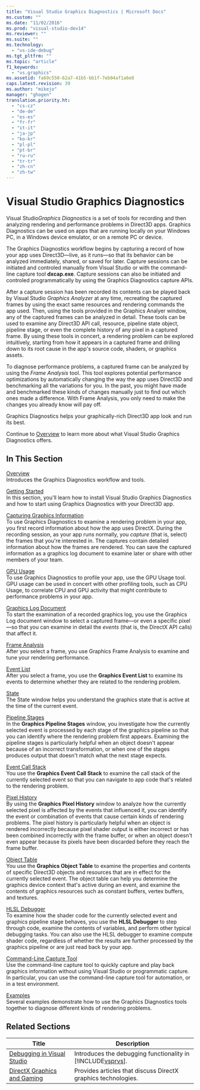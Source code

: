 ```yaml
---
title: "Visual Studio Graphics Diagnostics | Microsoft Docs"
ms.custom: ""
ms.date: "11/02/2016"
ms.prod: "visual-studio-dev14"
ms.reviewer: ""
ms.suite: ""
ms.technology: 
  - "vs-ide-debug"
ms.tgt_pltfrm: ""
ms.topic: "article"
f1_keywords: 
  - "vs.graphics"
ms.assetid: fa69c550-62a7-41b5-bb1f-7eb04af1a6e8
caps.latest.revision: 39
ms.author: "mikejo"
manager: "ghogen"
translation.priority.ht: 
  - "cs-cz"
  - "de-de"
  - "es-es"
  - "fr-fr"
  - "it-it"
  - "ja-jp"
  - "ko-kr"
  - "pl-pl"
  - "pt-br"
  - "ru-ru"
  - "tr-tr"
  - "zh-cn"
  - "zh-tw"
---
```

# Visual Studio Graphics Diagnostics
Visual Studio*Graphics Diagnostics* is a set of tools for recording and then analyzing rendering and performance problems in Direct3D apps. Graphics Diagnostics can be used on apps that are running locally on your Windows PC, in a Windows device emulator, or on a remote PC or device.  
  
 The Graphics Diagnostics workflow begins by capturing a record of how your app uses Direct3D—live, as it runs—so that its behavior can be analyzed immediately, shared, or saved for later. Capture sessions can be initiated and controled manually from Visual Studio or with the command-line capture tool **dxcap.exe**. Capture sessions can also be initiated and controled programmatically by using the Graphics Diagnostics capture APIs.  
  
 After a capture session has been recorded its contents can be played back by Visual Studio *Graphics Analyzer* at any time, recreating the captured frames by using the exact same resources and rendering commands the app used. Then, using the tools provided in the Graphics Analyer window, any of the captured frames can be analyzed in detail. These tools can be used to examine any Direct3D API call, resource, pipeline state object, pipeline stage, or even the complete history of any pixel in a captured frame. By using these tools in concert, a rendering problem can be explored intuitively, starting from how it appears in a captured frame and drilling down to its root cause in the app's source code, shaders, or graphics assets.  
  
 To diagnose performance problems, a captured frame can be analyzed by using the *Frame Analysis* tool. This tool explores potential performance optimizations by automatically changing the way the app uses Direct3D and benchmarking all the variations for you. In the past, you might have made and benchmarked these kinds of changes manually just to find out which ones made a difference. With Frame Analysis, you only need to make the changes you already know will pay off.  
  
 Graphics Diagnostics helps your graphically-rich Direct3D app look and run its best.  
  
 Continue to [Overview](../debugger/overview-of-visual-studio-graphics-diagnostics.md) to learn more about what Visual Studio Graphics Diagnostics offers.  
  
## In This Section  
 [Overview](../debugger/overview-of-visual-studio-graphics-diagnostics.md)  
 Introduces the Graphics Diagnostics workflow and tools.  
  
 [Getting Started](../debugger/getting-started-with-visual-studio-graphics-diagnostics.md)  
 In this section, you'll learn how to install Visual Studio Graphics Diagnostics and how to start using Graphics Diagnostics with your Direct3D app.  
  
 [Capturing Graphics Information](../debugger/capturing-graphics-information.md)  
 To use Graphics Diagnostics to examine a rendering problem in your app, you first record information about how the app uses DirectX. During the recording session, as your app runs normally, you *capture* (that is, select) the frames that you're interested in. The captures contain detailed information about how the frames are rendered. You can save the captured information as a graphics log document to examine later or share with other members of your team.  
  
 [GPU Usage](../debugger/gpu-usage.md)  
 To use Graphics Diagnostics to profile your app, use the GPU Usage tool. GPU usage can be used in concert with other profiling tools, such as CPU Usage, to correlate CPU and GPU activity that might contribute to performance problems in your app.  
  
 [Graphics Log Document](../debugger/graphics-log-document.md)  
 To start the examination of a recorded graphics log, you use the Graphics Log document window to select a captured frame—or even a specific pixel—so that you can examine in detail the *events* (that is, the DirectX API calls) that affect it.  
  
 [Frame Analysis](../debugger/graphics-frame-analysis.md)  
 After you select a frame, you use Graphics Frame Analysis to examine and tune your rendering performance.  
  
 [Event List](../debugger/graphics-event-list.md)  
 After you select a frame, you use the **Graphics Event List** to examine its events to determine whether they are related to the rendering problem.  
  
 [State](../debugger/graphics-state.md)  
 The State window helps you understand the graphics state that is active at the time of the current event.  
  
 [Pipeline Stages](../debugger/graphics-pipeline-stages.md)  
 In the **Graphics Pipeline Stages** window, you investigate how the currently selected event is processed by each stage of the graphics pipeline so that you can identify where the rendering problem first appears. Examining the pipeline stages is particularly helpful when an object doesn't appear because of an incorrect transformation, or when one of the stages produces output that doesn't match what the next stage expects.  
  
 [Event Call Stack](../debugger/graphics-event-call-stack.md)  
 You use the **Graphics Event Call Stack** to examine the call stack of the currently selected event so that you can navigate to app code that's related to the rendering problem.  
  
 [Pixel History](../debugger/graphics-pixel-history.md)  
 By using the **Graphics Pixel History** window to analyze how the currently selected pixel is affected by the events that influenced it, you can identify the event or combination of events that cause certain kinds of rendering problems. The pixel history is particularly helpful when an object is rendered incorrectly because pixel shader output is either incorrect or has been combined incorrectly with the frame buffer, or when an object doesn't even appear because its pixels have been discarded before they reach the frame buffer.  
  
 [Object Table](../debugger/graphics-object-table.md)  
 You use the **Graphics Object Table** to examine the properties and contents of specific Direct3D objects and resources that are in effect for the currently selected event. The object table can help you determine the graphics device context that's active during an event, and examine the contents of graphics resources such as constant buffers, vertex buffers, and textures.  
  
 [HLSL Debugger](../debugger/hlsl-shader-debugger.md)  
 To examine how the shader code for the currently selected event and graphics pipeline stage behaves, you use the **HLSL Debugger** to step through code, examine the contents of variables, and perform other typical debugging tasks. You can also use the HLSL debugger to examine compute shader code, regardless of whether the results are further processed by the graphics pipeline or are just read back by your app.  
  
 [Command-Line Capture Tool](../debugger/command-line-capture-tool.md)  
 Use the command-line capture tool to quickly capture and play back graphics information without using Visual Studio or programmatic capture. In particular, you can use the command-line capture tool for automation, or in a test environment.  
  
 [Examples](../debugger/graphics-diagnostics-examples.md)  
 Several examples demonstrate how to use the Graphics Diagnostics tools together to diagnose different kinds of rendering problems.  
  
## Related Sections  
  
|Title|Description|  
|-----------|-----------------|  
|[Debugging in Visual Studio](../debugger/debugging-in-visual-studio.md)|Introduces the debugging functionality in [!INCLUDE[vsprvs](../code-quality/includes/vsprvs_md.md)].|  
|[DirectX Graphics and Gaming](http://go.microsoft.com/fwlink/?LinkId=256498)|Provides articles that discuss DirectX graphics technologies.|